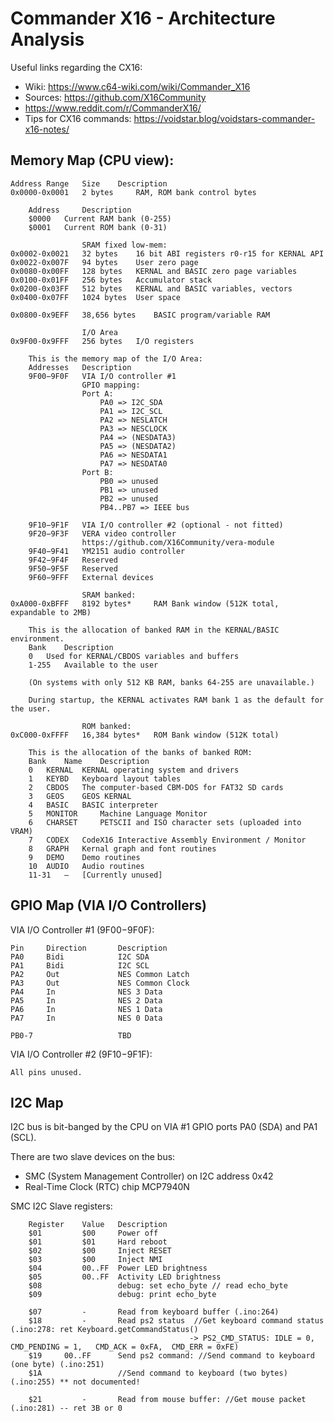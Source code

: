 Commander X16 - Architecture Analysis
======================================

Useful links regarding the CX16:

* Wiki: https://www.c64-wiki.com/wiki/Commander_X16
* Sources: https://github.com/X16Community
* https://www.reddit.com/r/CommanderX16/
* Tips for CX16 commands: https://voidstar.blog/voidstars-commander-x16-notes/

Memory Map (CPU view):
----------------------

    Address Range 	Size 	Description
    0x0000-0x0001 	2 bytes 	RAM, ROM bank control bytes
        
        Address 	Description
        $0000 	Current RAM bank (0-255)
        $0001 	Current ROM bank (0-31)

                    SRAM fixed low-mem:
    0x0002-0x0021 	32 bytes 	16 bit ABI registers r0-r15 for KERNAL API
    0x0022-0x007F 	94 bytes 	User zero page
    0x0080-0x00FF 	128 bytes 	KERNAL and BASIC zero page variables
    0x0100-0x01FF 	256 bytes 	Accumulator stack
    0x0200-0x03FF 	512 bytes 	KERNAL and BASIC variables, vectors
    0x0400-0x07FF 	1024 bytes 	User space

    0x0800-0x9EFF 	38,656 bytes 	BASIC program/variable RAM

                    I/O Area
    0x9F00-0x9FFF 	256 bytes 	I/O registers

        This is the memory map of the I/O Area:
        Addresses 	Description
        9F00−9F0F 	VIA I/O controller #1
                    GPIO mapping:
                    Port A:
                        PA0 => I2C_SDA
                        PA1 => I2C_SCL
                        PA2 => NESLATCH
                        PA3 => NESCLOCK
                        PA4 => (NESDATA3)
                        PA5 => (NESDATA2)
                        PA6 => NESDATA1
                        PA7 => NESDATA0
                    Port B:
                        PB0 => unused
                        PB1 => unused
                        PB2 => unused
                        PB4..PB7 => IEEE bus

        9F10−9F1F 	VIA I/O controller #2 (optional - not fitted)
        9F20−9F3F 	VERA video controller
                    https://github.com/X16Community/vera-module
        9F40−9F41 	YM2151 audio controller
        9F42−9F4F 	Reserved
        9F50−9F5F 	Reserved
        9F60−9FFF 	External devices

                    SRAM banked:
    0xA000-0xBFFF 	8192 bytes* 	RAM Bank window (512K total, expandable to 2MB)

        This is the allocation of banked RAM in the KERNAL/BASIC environment.
        Bank 	Description
        0 	Used for KERNAL/CBDOS variables and buffers
        1-255 	Available to the user

        (On systems with only 512 KB RAM, banks 64-255 are unavailable.)

        During startup, the KERNAL activates RAM bank 1 as the default for the user.

                    ROM banked:
    0xC000-0xFFFF 	16,384 bytes* 	ROM Bank window (512K total)

        This is the allocation of the banks of banked ROM:
        Bank 	Name 	Description
        0 	KERNAL 	KERNAL operating system and drivers
        1 	KEYBD 	Keyboard layout tables
        2 	CBDOS 	The computer-based CBM-DOS for FAT32 SD cards
        3 	GEOS 	GEOS KERNAL
        4 	BASIC 	BASIC interpreter
        5 	MONITOR 	Machine Language Monitor
        6 	CHARSET 	PETSCII and ISO character sets (uploaded into VRAM)
        7 	CODEX 	CodeX16 Interactive Assembly Environment / Monitor
        8 	GRAPH 	Kernal graph and font routines
        9 	DEMO 	Demo routines
        10 	AUDIO 	Audio routines
        11-31 	– 	[Currently unused]


GPIO Map (VIA I/O Controllers)
-------------------------------

VIA I/O Controller #1 (9F00−9F0F):

    Pin     Direction       Description
    PA0     Bidi            I2C SDA
    PA1     Bidi            I2C SCL
    PA2     Out             NES Common Latch
    PA3     Out             NES Common Clock
    PA4     In              NES 3 Data
    PA5     In              NES 2 Data
    PA6     In              NES 1 Data
    PA7     In              NES 0 Data

    PB0-7                   TBD


VIA I/O Controller #2 (9F10−9F1F):

    All pins unused.


I2C Map
----------

I2C bus is bit-banged by the CPU on VIA #1 GPIO ports PA0 (SDA) and PA1 (SCL).

There are two slave devices on the bus:
* SMC (System Management Controller) on I2C address 0x42
* Real-Time Clock (RTC) chip MCP7940N

SMC I2C Slave registers:

        Register 	Value 	Description
        $01 	    $00 	Power off
        $01 	    $01 	Hard reboot
        $02 	    $00 	Inject RESET
        $03 	    $00 	Inject NMI
        $04 	    00..FF 	Power LED brightness
        $05 	    00..FF 	Activity LED brightness
        $08                 debug: set echo_byte // read echo_byte
        $09                 debug: print echo_byte

        $07 	    - 	    Read from keyboard buffer (.ino:264)
        $18 	    - 	    Read ps2 status  //Get keyboard command status (.ino:278: ret Keyboard.getCommandStatus() 
                                            -> PS2_CMD_STATUS: IDLE = 0,  CMD_PENDING = 1,   CMD_ACK = 0xFA,  CMD_ERR = 0xFE)
        $19 	00..FF 	    Send ps2 command: //Send command to keyboard (one byte) (.ino:251)
        $1A                 //Send command to keyboard (two bytes) (.ino:255) ** not documented!
        
        $21 	    - 	    Read from mouse buffer: //Get mouse packet (.ino:281) -- ret 3B or 0
